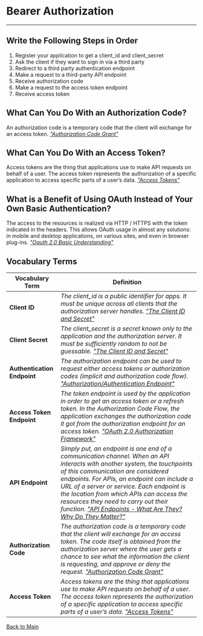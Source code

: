 # Bearer Authorization
---

## Write the Following Steps in Order

1. Register your application to get a client_id and client_secret
1. Ask the client if they want to sign in via a third party
1. Redirect to a third party authentication endpoint
1. Make a request to a third-party API endpoint
1. Receive authorization code
1. Make a request to the access token endpoint
1. Receive access token

## What Can You Do With an Authorization Code?

An authorization code is a temporary code that the client will exchange for an access token.
[*"Authorization Code Grant"*](https://www.oauth.com/oauth2-servers/server-side-apps/authorization-code/)

## What Can You Do With an Access Token?

Access tokens are the thing that applications use to make API requests on behalf of a user. The access token represents the authorization of a specific application to access specific parts of a user’s data.
[*"Access Tokens"*](https://www.oauth.com/oauth2-servers/access-tokens/)

## What is a Benefit of Using OAuth Instead of Your Own Basic Authentication?

The access to the resources is realized via HTTP / HTTPS with the token indicated in the headers. This allows OAuth usage in almost any solutions: in mobile and desktop applications, on various sites, and even in browser plug-ins.
[*"Oauth 2.0 Basic Understanding"*](https://stfalcon.com/en/blog/post/oauth-2.0)

## Vocabulary Terms
| **Vocabulary Term** | **Definition** |
| --- | --- |
| **Client ID** | *The client_id is a public identifier for apps. It must be unique across all clients that the authorization server handles.* [*"The Client ID and Secret"*](https://www.oauth.com/oauth2-servers/client-registration/client-id-secret/) |
| **Client Secret** | *The client_secret is a secret known only to the application and the authorization server. It must be sufficiently random to not be guessable.* [*"The Client ID and Secret"*](https://www.oauth.com/oauth2-servers/client-registration/client-id-secret/) |
| **Authentication Endpoint** | *The authorization endpoint can be used to request either access tokens or authorization codes (implicit and authorization code flow).* [*"Authorization/Authentication Endpoint"*](https://identityserver.github.io/Documentation/docsv2/endpoints/authorization.html) |
| **Access Token Endpoint** | *The token endpoint is used by the application in order to get an access token or a refresh token. In the Authorization Code Flow, the application exchanges the authorization code it got from the authorization endpoint for an access token.* [*"OAuth 2.0 Authorization Framework"*](https://auth0.com/docs/protocols/protocol-oauth2) |
| **API Endpoint** | *Simply put, an endpoint is one end of a communication channel. When an API interacts with another system, the touchpoints of this communication are considered endpoints. For APIs, an endpoint can include a URL of a server or service. Each endpoint is the location from which APIs can access the resources they need to carry out their function.* [*"API Endpoints - What Are They? Why Do They Matter?"*](https://smartbear.com/learn/performance-monitoring/api-endpoints/) |
| **Authorization Code** | *The authorization code is a temporary code that the client will exchange for an access token. The code itself is obtained from the authorization server where the user gets a chance to see what the information the client is requesting, and approve or deny the request.* [*"Authorization Code Grant"*](https://www.oauth.com/oauth2-servers/server-side-apps/authorization-code/) |
| **Access Token** | *Access tokens are the thing that applications use to make API requests on behalf of a user. The access token represents the authorization of a specific application to access specific parts of a user’s data.* [*"Access Tokens"*](https://www.oauth.com/oauth2-servers/access-tokens/) |



[Back to Main](../README.md)